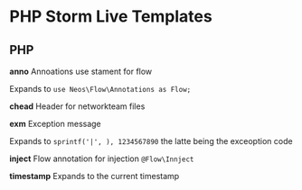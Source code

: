 # PHP Storm Live Templates

## PHP

**anno**
Annoations use stament for flow

Expands to `use Neos\Flow\Annotations as Flow;`

**chead**
Header for networkteam files

**exm**
Exception message

Expands to `sprintf('|', ), 1234567890` the latte being the exceoption code

**inject**
Flow annotation for injection `@Flow\Innject`

**timestamp**
Expands to the current timestamp
